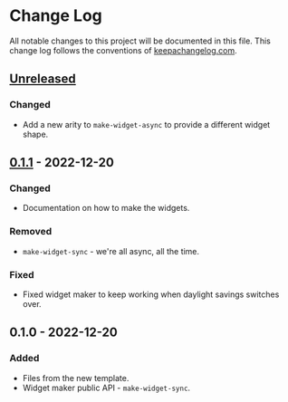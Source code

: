 # Change Log
All notable changes to this project will be documented in this file. This change log follows the conventions of [keepachangelog.com](http://keepachangelog.com/).

## [Unreleased]
### Changed
- Add a new arity to `make-widget-async` to provide a different widget shape.

## [0.1.1] - 2022-12-20
### Changed
- Documentation on how to make the widgets.

### Removed
- `make-widget-sync` - we're all async, all the time.

### Fixed
- Fixed widget maker to keep working when daylight savings switches over.

## 0.1.0 - 2022-12-20
### Added
- Files from the new template.
- Widget maker public API - `make-widget-sync`.

[Unreleased]: https://sourcehost.site/your-name/new-application/compare/0.1.1...HEAD
[0.1.1]: https://sourcehost.site/your-name/new-application/compare/0.1.0...0.1.1

